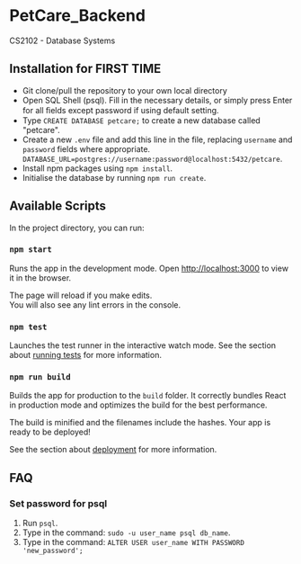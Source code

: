 # PetCare_Backend
CS2102 - Database Systems

## Installation for FIRST TIME

* Git clone/pull the repository to your own local directory
* Open SQL Shell (psql). Fill in the necessary details, or simply press Enter for all ﬁelds except password if using default setting.
* Type `CREATE DATABASE petcare;` to create a new database called "petcare". 
* Create a new `.env` file and add this line in the file, replacing `username` and `password` fields where appropriate. ```DATABASE_URL=postgres://username:password@localhost:5432/petcare```.
* Install npm packages using `npm install`.
* Initialise the database by running `npm run create`.


## Available Scripts

In the project directory, you can run:

### `npm start`

Runs the app in the development mode.
Open [http://localhost:3000](http://localhost:3000) to view it in the browser.

The page will reload if you make edits.<br>
You will also see any lint errors in the console.

### `npm test`

Launches the test runner in the interactive watch mode.
See the section about [running tests](https://facebook.github.io/create-react-app/docs/running-tests) for more information.

### `npm run build`

Builds the app for production to the `build` folder.
It correctly bundles React in production mode and optimizes the build for the best performance.

The build is minified and the filenames include the hashes.
Your app is ready to be deployed!

See the section about [deployment](https://facebook.github.io/create-react-app/docs/deployment) for more information.

## FAQ
### Set password for psql
1. Run `psql`.
2. Type in the command: `sudo -u user_name psql db_name`.
2. Type in the command: `ALTER USER user_name WITH PASSWORD 'new_password';`
